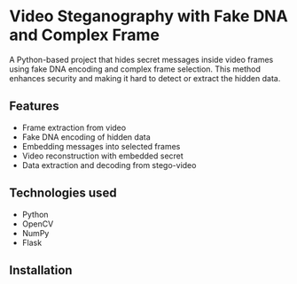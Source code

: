 # Video Steganography with Fake DNA and Complex Frame
A Python-based project that hides secret messages inside video frames using fake DNA encoding and complex frame selection. This method enhances security and making it hard to detect or extract the hidden data.

## Features
- Frame extraction from video
- Fake DNA encoding of hidden data
- Embedding messages into selected frames
- Video reconstruction with embedded secret
- Data extraction and decoding from stego-video

## Technologies used
- Python
- OpenCV
- NumPy
- Flask

## Installation
  
